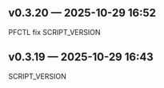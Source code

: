 ## v0.3.20 — 2025-10-29 16:52
PFCTL fix SCRIPT_VERSION

## v0.3.19 — 2025-10-29 16:43
SCRIPT_VERSION

